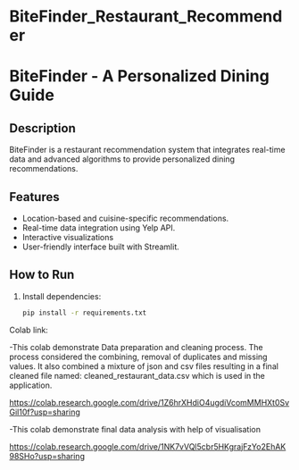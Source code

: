 # BiteFinder_Restaurant_Recommender

# BiteFinder - A Personalized Dining Guide

## Description
BiteFinder is a restaurant recommendation system that integrates real-time data and advanced algorithms to provide personalized dining recommendations.

## Features
- Location-based and cuisine-specific recommendations.
- Real-time data integration using Yelp API.
- Interactive visualizations
- User-friendly interface built with Streamlit.

## How to Run
1. Install dependencies:
   ```bash
   pip install -r requirements.txt

Colab link:

-This colab demonstrate Data preparation and cleaning process. The process considered the combining, removal of duplicates and missing values. It also combined a mixture of json and csv files resulting in a final cleaned file named: cleaned_restaurant_data.csv which is used in the application.

https://colab.research.google.com/drive/1Z6hrXHdiO4ugdiVcomMMHXt0SvGil10f?usp=sharing

-This colab demonstrate final data analysis with help of visualisation

https://colab.research.google.com/drive/1NK7vVQl5cbr5HKgrajFzYo2EhAK98SHo?usp=sharing

